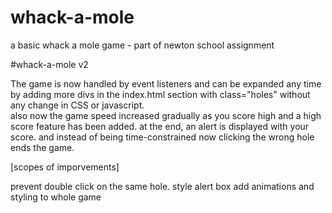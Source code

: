 # whack-a-mole
a basic whack a mole game - part of newton school assignment

#whack-a-mole v2

The game is now handled by event listeners and can be expanded any time by adding more divs in the index.html section with class="holes" without any change in CSS or javascript.  
also now the game speed increased gradually as you score high and a high score feature has been added.
at the end, an alert is displayed with your score.
and instead of being time-constrained now clicking the wrong hole ends the game.

[scopes of imporvements]

prevent double click on the same hole.
style alert box
add animations and styling to whole game
